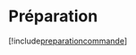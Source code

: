 # Préparation

[!include[preparationcommande](preparation.preparationcommande.autogen.md)]































